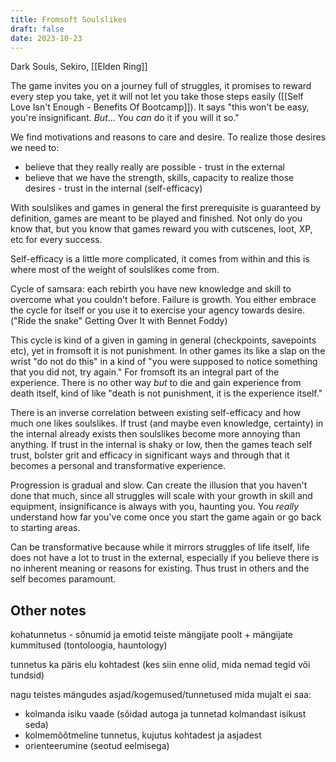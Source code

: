 ```yaml
---
title: Fromsoft Soulslikes
draft: false
date: 2023-10-23
---
```


Dark Souls, Sekiro, [[Elden Ring]]

The game invites you on a journey full of struggles, it promises to reward every step you take, yet it will not let you take those steps easily ([[Self Love Isn't Enough - Benefits Of Bootcamp]]). It says "this won't be easy, you're insignificant. *But*... You *can* do it if you will it so."

We find motivations and reasons to care and desire. To realize those desires we need to:
- believe that they really really are possible - trust in the external
- believe that we have the strength, skills, capacity to realize those desires - trust in the internal (self-efficacy)

With soulslikes and games in general the first prerequisite is guaranteed by definition, games are meant to be played and finished. Not only do you know that, but you know that games reward you with cutscenes, loot, XP, etc for every success.

Self-efficacy is a little more complicated, it comes from within and this is where most of the weight of soulslikes come from.

Cycle of samsara: each rebirth you have new knowledge and skill to overcome what you couldn't before. Failure is growth. You either embrace the cycle for itself or you use it to exercise your agency towards desire. ("Ride the snake" Getting Over It with Bennet Foddy)

This cycle is kind of a given in gaming in general (checkpoints, savepoints etc), yet in fromsoft it is not punishment. In other games its like a slap on the wrist "do not do this" in a kind of "you were supposed to notice something that you did not, try again." For fromsoft its an integral part of the experience. There is no other way *but* to die and gain experience from death itself, kind of like "death is not punishment, it is the experience itself."

There is an inverse correlation between existing self-efficacy and how much one likes soulslikes. If trust (and maybe even knowledge, certainty) in the internal already exists then soulslikes become more annoying than anything. If trust in the internal is shaky or low, then the games teach self trust, bolster grit and efficacy in significant ways and through that it becomes a personal and transformative experience.

Progression is gradual and slow. Can create the illusion that you haven't done that much, since all struggles will scale with your growth in skill and equipment, insignificance is always with you, haunting you. You *really* understand how far you've come once you start the game again or go back to starting areas.

Can be transformative because while it mirrors struggles of life itself, life does not have a lot to trust in the external, especially if you believe there is no inherent meaning or reasons for existing. Thus trust in others and the self becomes paramount.

## Other notes

kohatunnetus - sõnumid ja emotid teiste mängijate poolt + mängijate kummitused (tontoloogia, hauntology)

tunnetus ka päris elu kohtadest (kes siin enne olid, mida nemad tegid või tundsid)

nagu teistes mängudes asjad/kogemused/tunnetused mida mujalt ei saa:
- kolmanda isiku vaade (sõidad autoga ja tunnetad kolmandast isikust seda)
- kolmemõõtmeline tunnetus, kujutus kohtadest ja asjadest
- orienteerumine (seotud eelmisega)